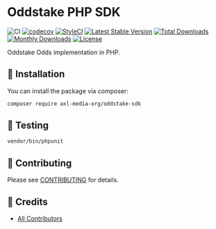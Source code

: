 Oddstake PHP SDK
================

![CI](https://github.com/axl-media-org/oddstake-sdk/workflows/CI/badge.svg?branch=master)
[![codecov](https://codecov.io/gh/axl-media-org/oddstake-sdk/branch/master/graph/badge.svg)](https://codecov.io/gh/axl-media-org/oddstake-sdk/branch/master)
[![StyleCI](https://github.styleci.io/repos/337331217/shield?branch=master)](https://github.styleci.io/repos/337331217)
[![Latest Stable Version](https://poser.pugx.org/axl-media-org/oddstake-sdk/v/stable)](https://packagist.org/packages/axl-media-org/oddstake-sdk)
[![Total Downloads](https://poser.pugx.org/axl-media-org/oddstake-sdk/downloads)](https://packagist.org/packages/axl-media-org/oddstake-sdk)
[![Monthly Downloads](https://poser.pugx.org/axl-media-org/oddstake-sdk/d/monthly)](https://packagist.org/packages/axl-media-org/oddstake-sdk)
[![License](https://poser.pugx.org/axl-media-org/oddstake-sdk/license)](https://packagist.org/packages/axl-media-org/oddstake-sdk)

Oddstake Odds implementation in PHP.

## 🚀 Installation

You can install the package via composer:

```bash
composer require axl-media-org/oddstake-sdk
```

## 🐛 Testing

``` bash
vendor/bin/phpunit
```

## 🤝 Contributing

Please see [CONTRIBUTING](CONTRIBUTING.md) for details.

## 🎉 Credits

- [All Contributors](../../contributors)

